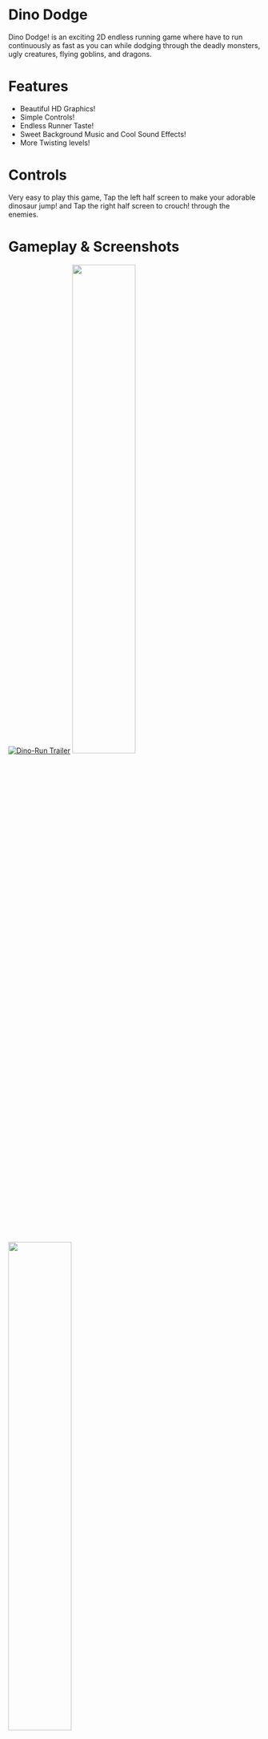 # Dino Dodge
Dino Dodge! is an exciting 2D endless running game where have to run continuously as fast as you can while dodging through the deadly monsters, ugly creatures, flying goblins, and dragons.

# Features
* Beautiful HD Graphics!
* Simple Controls!
* Endless Runner Taste!
* Sweet Background Music and Cool Sound Effects!
* More Twisting levels!

# Controls
Very easy to play this game, Tap the left half screen to make your adorable dinosaur jump! and Tap the right half screen to crouch! through the enemies.
# Gameplay & Screenshots
[![Dino-Run Trailer](https://user-images.githubusercontent.com/17671511/127781284-982ae92d-9763-4336-8988-7b243598fa8e.jpg)](https://youtu.be/zrwx7wKiqDY)
<img src="https://play-lh.googleusercontent.com/-Rx6b_KHBjwPAV2_6DvZT-tm0acOhU0XEYcBcuNz4WqC50TxA2Rr7HilYJRqn3Eo9A=w1920-h1080-rw" height="50%" width="50%" ><img src="https://play-lh.googleusercontent.com/BVqPc3qj0wiyvC_jdX323q737C2v2W3Oh9bLm_GQ_VztXOpIF6wsls3In4deNG0UhA=w1920-h1080-rw" height="50%" width="50%" >
<img src="https://play-lh.googleusercontent.com/xPWF3MXCMj2hj1yNux2f1PmBxwfePZilBg6COyxxzWBgY-X_rGq2hWZb158PUugOTWk=w1920-h1080-rw" height="50%" width="50%" ><img src="https://play-lh.googleusercontent.com/Al-TaUD0V0zLi1qRT5QreF5N6BZ3FKH786wSXZbsXmiQP-vEEWRQB6RN7eT1MdiDSYA=w1920-h1080-rw" height="50%" width="50%" >
<img src="https://play-lh.googleusercontent.com/nDyXk_GcT0H9GYYRyT5_QXiaKToULSdFC9sG3agJi4pRAoy1HHjBRSvEh4_SS9H-YFg=w1920-h1080-rw" height="50%" width="50%" ><img src="https://play-lh.googleusercontent.com/vhXqjgoEjvNd60oqZLZ9CYIMZWeSyPgA3ptVFkU2rV9L9oXHOSCNRe6rk-Pzk7p68obS=w1920-h1080-rw" height="50%" width="50%" >
<img src="https://play-lh.googleusercontent.com/t5wJ3pGde_dxUg19wOb29H9dxaUvDAsbTawU0VEJ4RZHmVzLfPn5PHLz7EWLH-egVQA=w1920-h1080-rw" height="50%" width="50%" ><img src="https://play-lh.googleusercontent.com/Am2uQBDcp3Uw9Uonff0XaRCjEOD5N1R-I6Tw8xOxVeLGO4nIWCqUEoHm4qP28-kZsEo=w1920-h1080-rw" height="50%" width="50%" >

# Download
<a href="https://play.google.com/store/apps/details?id=com.BitForge.DinoDodge"><img src="https://camo.githubusercontent.com/b186460de0a3c0080a61547b3963b85bfa6881c448c105737ddd39731271d447/68747470733a2f2f706c61792e676f6f676c652e636f6d2f696e746c2f656e5f75732f6261646765732f696d616765732f617070732f656e2d706c61792d62616467652e706e67" align="left" height="25%" width="25%" ></a>

# Show Your Support
Give a ⭐️ if you like this project!
